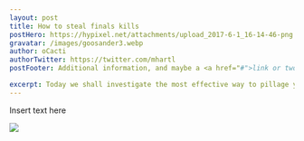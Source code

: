 ```yaml
---
layout: post
title: How to steal finals kills
postHero: https://hypixel.net/attachments/upload_2017-6-1_16-14-46-png.2331114/
gravatar: /images/goosander3.webp
author: oCacti
authorTwitter: https://twitter.com/mhartl
postFooter: Additional information, and maybe a <a href="#">link or two</a>

excerpt: Today we shall investigate the most effective way to pillage your teammates' final kills. Our special guest Grandmaster oCacti elucidates the various methodologies to magnify your FKDR exponentially through the fullest utilisation of your teammates.
---
```


Insert text here

<img class="pull-left" src="../gallery/images/goosander2.png">